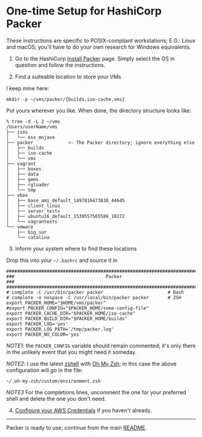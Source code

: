 # One-time Setup for HashiCorp Packer

These instructions are specific to POSIX-compliant workstations; E.G.: Linux and macOS; you'll have to do your own research for Windows equivalents.

1. Go to the HashiCorp [Install Packer] page. Simply select the OS in question and follow the instructions.

2. Find a suiteable location to store your VMs

I keep mine here:

`mkdir -p ~/vms/packer/{builds,iso-cache,vms}`

Put yours wherever you like. When done, the directory structure looks like:

```shell
% tree -d -L 2 ~/vms
/Users/userName/vms
├── isos
│   └── osx_mojave
├── packer             <- The Packer directory; ignore everything else
│   ├── builds
│   ├── iso-cache
│   └── vms
├── vagrant
│   ├── boxes
│   ├── data
│   ├── gems
│   ├── rgloader
│   └── tmp
├── vbox
│   ├── base_ami_default_1497816473838_44645
│   ├── client_linux
│   ├── server_tests
│   ├── ubuntu16_default_1539557565589_10272
│   └── vagrantests
└── vmware
    ├── big_sur
    └── catalina
```

3. Inform your system where to find these locations

Drop this into your `~/.bashrc` and source it in
```shell
###############################################################################
###                                  Packer                                 ###
###############################################################################
# complete -C /usr/bin/packer packer                        # Bash
# complete -o nospace -C /usr/local/bin/packer packer       # ZSH
export PACKER_HOME="$HOME/vms/packer"
#export PACKER_CONFIG="$PACKER_HOME/some-config-file"
export PACKER_CACHE_DIR="$PACKER_HOME/iso-cache"
export PACKER_BUILD_DIR="$PACKER_HOME/builds"
export PACKER_LOG='yes'
export PACKER_LOG_PATH='/tmp/packer.log'
export PACKER_NO_COLOR='yes'
```

*NOTE1*: the `PACKER_CONFIG` variable should remain commented; it's only there in the unlikely event that you might need it someday.

*NOTE2*: I use the latest [zshell] with [Oh My Zsh]; in this case the above configuration will go in the file:

`~/.oh-my-zsh/custom/environment.zsh`

*NOTE3* For the completions lines, uncomment the one for your preferred shell and delete the one you don't need.

4. [Configure your AWS Credentials] if you haven't already.

---

Packer is ready to use; continue from the main [README].

[Install Packer]:https://learn.hashicorp.com/tutorials/packer/get-started-install-cli
[zshell]:https://zsh.sourceforge.io/
[Oh My Zsh]:https://ohmyz.sh/
[README]:https://github.com/todd-dsm/dev-linux-os/blob/main/README.md
[Configure your AWS Credentials]:https://github.com/todd-dsm/mac-ops/wiki/Install-awscli